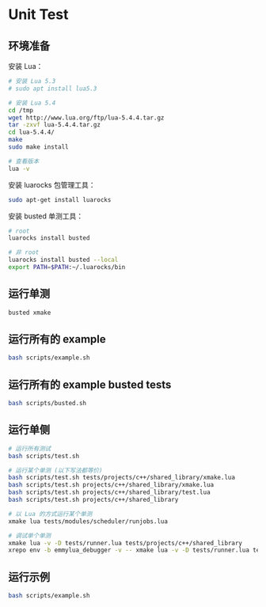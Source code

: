 # Unit Test

## 环境准备

安装 Lua：

```bash
# 安装 Lua 5.3
# sudo apt install lua5.3

# 安装 Lua 5.4
cd /tmp
wget http://www.lua.org/ftp/lua-5.4.4.tar.gz
tar -zxvf lua-5.4.4.tar.gz
cd lua-5.4.4/
make
sudo make install

# 查看版本
lua -v
```

安装 luarocks 包管理工具：

```bash
sudo apt-get install luarocks
```

安装 busted 单测工具：

```bash
# root
luarocks install busted

# 非 root
luarocks install busted --local
export PATH=$PATH:~/.luarocks/bin
```

## 运行单测

```bash
busted xmake
```

## 运行所有的 example

```bash
bash scripts/example.sh
```

## 运行所有的 example busted tests

```bash
bash scripts/busted.sh
```

## 运行单侧

```bash
# 运行所有测试
bash scripts/test.sh

# 运行某个单测 (以下写法都等价)
bash scripts/test.sh tests/projects/c++/shared_library/xmake.lua
bash scripts/test.sh projects/c++/shared_library/xmake.lua
bash scripts/test.sh projects/c++/shared_library/test.lua
bash scripts/test.sh projects/c++/shared_library

# 以 Lua 的方式运行某个单测
xmake lua tests/modules/scheduler/runjobs.lua

# 调试单个单测
xmake lua -v -D tests/runner.lua tests/projects/c++/shared_library
xrepo env -b emmylua_debugger -v -- xmake lua -v -D tests/runner.lua tests/projects/c++/shared_library
```

## 运行示例

```bash
bash scripts/example.sh
```
